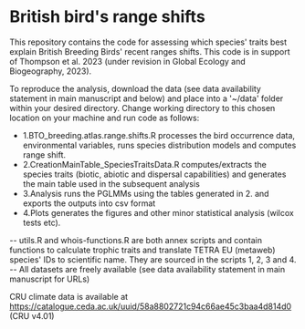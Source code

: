 
British bird's range shifts
===========================
This repository contains the code for assessing which species' traits best explain British Breeding Birds' recent ranges shifts.
This code is in support of Thompson et al. 2023 (under revision in Global Ecology and Biogeography, 2023).


To reproduce the analysis, download the data (see data availability statement in main manuscript and below) and place into a '~/data' folder within your desired directory.
Change working directory to this chosen location on your machine and run code as follows:

- 1.BTO_breeding.atlas.range.shifts.R processes the bird occurrence data, environmental variables, runs species distribution models and computes range shift.
- 2.CreationMainTable_SpeciesTraitsData.R computes/extracts the species traits (biotic, abiotic and dispersal capabilities) and generates the main table used in the subsequent analysis
- 3.Analysis runs the PGLMMs using the tables generated in 2. and exports the outputs into csv format
- 4.Plots generates the figures and other minor statistical analysis (wilcox tests etc).

-- utils.R and whois-functions.R are both annex scripts and contain functions to calculate trophic traits and translate TETRA EU (metaweb) species' IDs to scientific name.
They are sourced in the scripts 1, 2, 3 and 4.
-- All datasets are freely available (see data availability statement in main manuscript for URLs) 

CRU climate data is available at https://catalogue.ceda.ac.uk/uuid/58a8802721c94c66ae45c3baa4d814d0 (CRU v4.01)
